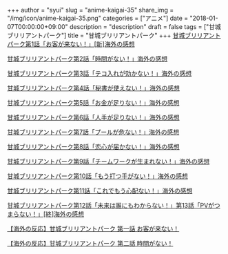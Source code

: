 +++
author = "syui"
slug = "anime-kaigai-35"
share_img = "/img/icon/anime-kaigai-35.png"
categories = ["アニメ"]
date = "2018-01-07T00:00:00+09:00"
description = "description"
draft = false
tags = ["甘城ブリリアントパーク"]
title = "甘城ブリリアントパーク"
+++
<a href="http://animeyoubi.blog.fc2.com/blog-entry-264.html" rel="nofollow" target="_blank" title="甘城ブリリアントパーク第1話「お客が来ない！」[新]海外の感想">甘城ブリリアントパーク第1話「お客が来ない！」[新]海外の感想</a>

<a href="http://animeyoubi.blog.fc2.com/blog-entry-266.html" rel="nofollow" target="_blank" title="甘城ブリリアントパーク第2話「時間がない！」海外の感想">甘城ブリリアントパーク第2話「時間がない！」海外の感想</a>

<a href="http://animeyoubi.blog.fc2.com/blog-entry-268.html" rel="nofollow" target="_blank" title="甘城ブリリアントパーク第3話「テコ入れが効かない！」海外の感想">甘城ブリリアントパーク第3話「テコ入れが効かない！」海外の感想</a>

<a href="http://animeyoubi.blog.fc2.com/blog-entry-270.html" rel="nofollow" target="_blank" title="甘城ブリリアントパーク第4話「秘書が使えない！」海外の感想">甘城ブリリアントパーク第4話「秘書が使えない！」海外の感想</a>

<a href="http://animeyoubi.blog.fc2.com/blog-entry-272.html" rel="nofollow" target="_blank" title="甘城ブリリアントパーク第5話「お金が足りない！」海外の感想">甘城ブリリアントパーク第5話「お金が足りない！」海外の感想</a>

<a href="http://animeyoubi.blog.fc2.com/blog-entry-274.html" rel="nofollow" target="_blank" title="甘城ブリリアントパーク第6話「人手が足りない！」海外の感想">甘城ブリリアントパーク第6話「人手が足りない！」海外の感想</a>

<a href="http://animeyoubi.blog.fc2.com/blog-entry-276.html" rel="nofollow" target="_blank" title="甘城ブリリアントパーク第7話「プールが危ない！」海外の感想">甘城ブリリアントパーク第7話「プールが危ない！」海外の感想</a>

<a href="http://animeyoubi.blog.fc2.com/blog-entry-278.html" rel="nofollow" target="_blank" title="甘城ブリリアントパーク第8話「恋心が届かない！」海外の感想">甘城ブリリアントパーク第8話「恋心が届かない！」海外の感想</a>

<a href="http://animeyoubi.blog.fc2.com/blog-entry-280.html" rel="nofollow" target="_blank" title="甘城ブリリアントパーク第9話「チームワークが生まれない！」海外の感想">甘城ブリリアントパーク第9話「チームワークが生まれない！」海外の感想</a>

<a href="http://animeyoubi.blog.fc2.com/blog-entry-282.html" rel="nofollow" target="_blank" title="甘城ブリリアントパーク第10話「もう打つ手がない！」海外の感想">甘城ブリリアントパーク第10話「もう打つ手がない！」海外の感想</a>

<a href="http://animeyoubi.blog.fc2.com/blog-entry-284.html" rel="nofollow" target="_blank" title="甘城ブリリアントパーク第11話「これでもう心配ない！」海外の感想">甘城ブリリアントパーク第11話「これでもう心配ない！」海外の感想</a>

<a href="http://animeyoubi.blog.fc2.com/blog-entry-286.html" rel="nofollow" target="_blank" title="甘城ブリリアントパーク第12話「未来は誰にもわからない！」第13話「PVがつまらない！」[終]海外の感想">甘城ブリリアントパーク第12話「未来は誰にもわからない！」第13話「PVがつまらない！」[終]海外の感想</a>

<a href="http://web.archive.org/web/20150628194742/http://xn--u9j9esel4i3c0es905a46jrpqtj9a.com/?p=50" rel="nofollow" target="_blank" title="【海外の反応】甘城ブリリアントパーク 第一話 お客が来ない！">【海外の反応】甘城ブリリアントパーク 第一話 お客が来ない！</a>

<a href="http://web.archive.org/web/20150628194742/http://xn--u9j9esel4i3c0es905a46jrpqtj9a.com/?p=62" rel="nofollow" target="_blank" title="【海外の反応】甘城ブリリアントパーク 第二話 時間がない！">【海外の反応】甘城ブリリアントパーク 第二話 時間がない！</a>
